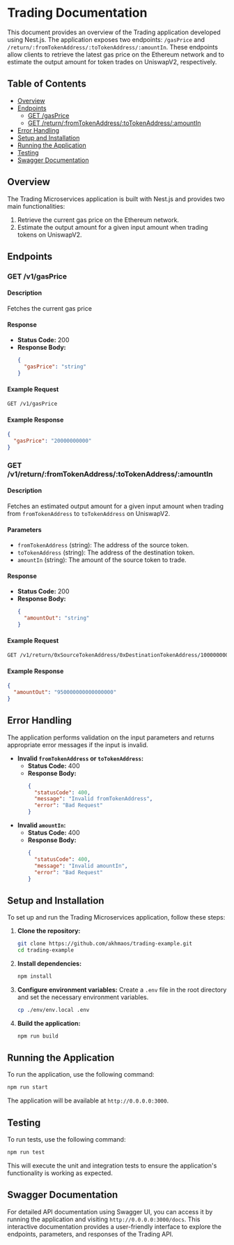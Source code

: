 # Trading Documentation

This document provides an overview of the Trading application developed using Nest.js. The application exposes two endpoints: `/gasPrice` and `/return/:fromTokenAddress/:toTokenAddress/:amountIn`. These endpoints allow clients to retrieve the latest gas price on the Ethereum network and to estimate the output amount for token trades on UniswapV2, respectively.

## Table of Contents

- [Overview](#overview)
- [Endpoints](#endpoints)
  - [GET /gasPrice](#get-gasprice)
  - [GET /return/:fromTokenAddress/:toTokenAddress/:amountIn](#get-returnfromtokenaddresstotokenaddressamountin)
- [Error Handling](#error-handling)
- [Setup and Installation](#setup-and-installation)
- [Running the Application](#running-the-application)
- [Testing](#testing)
- [Swagger Documentation](#swagger-documentation)

## Overview

The Trading Microservices application is built with Nest.js and provides two main functionalities:

1. Retrieve the current gas price on the Ethereum network.
2. Estimate the output amount for a given input amount when trading tokens on UniswapV2.

## Endpoints

### GET /v1/gasPrice

#### Description

Fetches the current gas price

#### Response

- **Status Code:** 200
- **Response Body:**
  ```json
  {
    "gasPrice": "string"
  }
  ```

#### Example Request

```bash
GET /v1/gasPrice
```

#### Example Response

```json
{
  "gasPrice": "20000000000"
}
```

### GET /v1/return/:fromTokenAddress/:toTokenAddress/:amountIn

#### Description

Fetches an estimated output amount for a given input amount when trading from `fromTokenAddress` to `toTokenAddress` on UniswapV2.

#### Parameters

- `fromTokenAddress` (string): The address of the source token.
- `toTokenAddress` (string): The address of the destination token.
- `amountIn` (string): The amount of the source token to trade.

#### Response

- **Status Code:** 200
- **Response Body:**
  ```json
  {
    "amountOut": "string"
  }
  ```

#### Example Request

```bash
GET /v1/return/0xSourceTokenAddress/0xDestinationTokenAddress/1000000000000000000
```

#### Example Response

```json
{
  "amountOut": "950000000000000000"
}
```

## Error Handling

The application performs validation on the input parameters and returns appropriate error messages if the input is invalid.

- **Invalid `fromTokenAddress` or `toTokenAddress`:**
  - **Status Code:** 400
  - **Response Body:**
    ```json
    {
      "statusCode": 400,
      "message": "Invalid fromTokenAddress",
      "error": "Bad Request"
    }
    ```
- **Invalid `amountIn`:**
  - **Status Code:** 400
  - **Response Body:**
    ```json
    {
      "statusCode": 400,
      "message": "Invalid amountIn",
      "error": "Bad Request"
    }
    ```

## Setup and Installation

To set up and run the Trading Microservices application, follow these steps:

1. **Clone the repository:**

   ```bash
   git clone https://github.com/akhmaos/trading-example.git
   cd trading-example
   ```

2. **Install dependencies:**

   ```bash
   npm install
   ```

3. **Configure environment variables:**
   Create a `.env` file in the root directory and set the necessary environment variables.

   ```bash
   cp ./env/env.local .env
   ```

4. **Build the application:**
   ```bash
   npm run build
   ```

## Running the Application

To run the application, use the following command:

```bash
npm run start
```

The application will be available at `http://0.0.0.0:3000`.

## Testing

To run tests, use the following command:

```bash
npm run test
```

This will execute the unit and integration tests to ensure the application's functionality is working as expected.

## Swagger Documentation

For detailed API documentation using Swagger UI, you can access it by running the application and visiting `http://0.0.0.0:3000/docs`. This interactive documentation provides a user-friendly interface to explore the endpoints, parameters, and responses of the Trading API.
